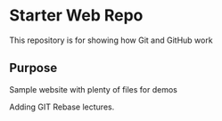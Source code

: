 # Starter Web Repo

This repository is for showing how Git and GitHub work

## Purpose

Sample website with plenty of files for demos

Adding GIT Rebase lectures.